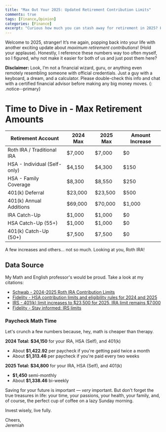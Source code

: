 ```yaml
---
title: "Max Out Your 2025: Updated Retirement Contribution Limits"
comments: true
tags: [Finance,Opinion]
categories: [Finance]
excerpt: "Curious how much you can stash away for retirement in 2025? Here's a quick, friendly breakdown of the new max contribution limits."
---
```

Welcome to 2025, stranger! It’s me again, popping back into your life with another exciting update about *maximum retirement contributions*! (Hold your applause). 
Honestly, I reference these numbers way too often myself, so I figured, why not make it easier for both of us and just post them here?


**Disclaimer:** Look, I’m not a financial wizard, guru, or anything even remotely resembling someone with official credentials. Just a guy with a keyboard, a dream, and a calculator. Please double-check this info and chat with a certified financial advisor before making any big money moves.
{: .notice--primary}  

# Time to Dive in - Max Retirement Amounts

| Retirement Account            | 2024 Max | 2025 Max | Amount Increase |  
| ----------------------------- | -------- | -------- | --------------- |  
| Roth IRA / Traditional IRA    | $7,000   | $7,000   | $0              |  
| HSA - Individual (Self-only)  | $4,150   | $4,300   | $150            |  
| HSA - Family Coverage         | $8,300   | $8,550   | $250            |  
| 401(k) Deferral               | $23,000  | $23,500  | $500            | 
| 401(k) Annual Additions       | $69,000  | $70,000  | $1,000          |
| IRA Catch-Up                  | $1,000   | $1,000   | $0              |
| HSA Catch-Up (55+)            | $1,000   | $1,000   | $0              | 
| 401(k) Catch-Up (50+)         | $7,500   | $7,500   | $0              |

A few increases and others... not so much. Looking at you, Roth IRA!

## Data Source
My Math and English professor's would be proud. Take a look at my citations:   

* [Schwab - 2024-2025 Roth IRA Contribution Limits](https://www.schwab.com/ira/roth-ira/contribution-limits)
* [Fidelity - HSA contribution limits and eligibility rules for 2024 and 2025](https://www.fidelity.com/learning-center/smart-money/hsa-contribution-limits)  
* [IRS - 401(k) limit increases to \$23,500 for 2025, IRA limit remains \$7,000](https://www.irs.gov/newsroom/401k-limit-increases-to-23500-for-2025-ira-limit-remains-7000)
* [Fidelity - Stay informed: IRS limits](https://nb.fidelity.com/public/nb/default/resourceslibrary/articles/irslimits)  

### Paycheck Math Time
Let's crunch a few numbers because, hey, math is cheaper than therapy.

**2024 Total:** **\$34,150** for your IRA, HSA (Self), and 401(k)
 * About **\$1,422.92** per paycheck if you're getting paid twice a month 
 * About **\$1,313.46** per paycheck if you're paid every two weeks

**2025 Total:** **\$34,800** for your IRA, HSA (Self), and 401(k)
 * **\$1,450** semi-monthly 
 * About **\$1,338.46** bi-weekly

Saving for your future is important — *very* important. 
But don't forget the true treasures in life: your time, your passions, your health, your family, and, of course, the perfect cup of coffee on a lazy Sunday morning.  

Invest wisely, live fully.  

Cheers,  
Jeremiah  
